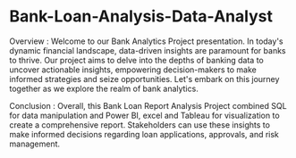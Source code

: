 # Bank-Loan-Analysis-Data-Analyst

Overview : 
Welcome to our Bank Analytics Project presentation. In today's dynamic financial landscape, data-driven insights are paramount for banks to thrive. Our project aims to delve into the depths of banking data to uncover actionable insights, empowering decision-makers to make informed strategies and seize opportunities. Let's embark on this journey together as we explore the realm of bank analytics. 


Conclusion :
Overall, this Bank Loan Report Analysis Project combined SQL for data manipulation and Power BI, excel and Tableau for visualization to create a comprehensive report. Stakeholders can use these insights to make informed decisions regarding loan applications, approvals, and risk management.
